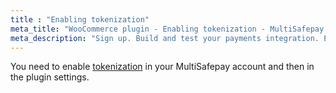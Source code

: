 ```yaml
---
title : "Enabling tokenization"
meta_title: "WooCommerce plugin - Enabling tokenization - MultiSafepay Docs"
meta_description: "Sign up. Build and test your payments integration. Explore our products and services. Use our API reference, SDKs, and wrappers. Get support."
---
```

You need to enable [tokenization](/payments/features/tokenization/) in your MultiSafepay account and then in the plugin settings. 